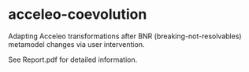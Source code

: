 # acceleo-coevolution
Adapting Acceleo transformations after BNR (breaking-not-resolvables) metamodel changes via user intervention.

See Report.pdf for detailed information.
